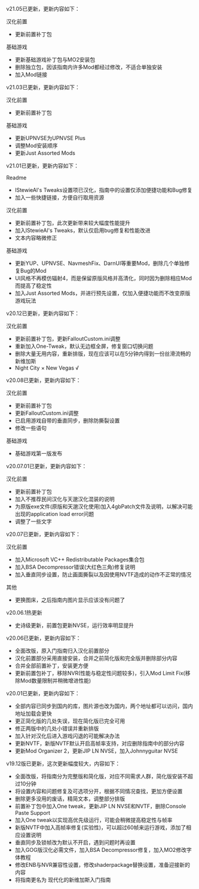 v21.05已更新，更新内容如下：

汉化前置

- 更新前置补丁包

基础游戏

- 更新基础游戏补丁包与MO2安装包
- 删除独立包，因该指南内许多Mod都经过修改，不适合单独安装
- 加入Mod链接

v21.03已更新，更新内容如下：

汉化前置

- 更新前置补丁包

基础游戏

- 更新UPNVSE为UPNVSE Plus
- 调整Mod安装顺序
- 更新Just Assorted Mods

v21.01已更新，更新内容如下：

Readme

- lStewieAl's Tweaks设置项已汉化，指南中的设置仅添加便捷功能和Bug修复
- 加入一些快捷链接，方便自行取用资源

汉化前置

- 更新前置补丁包，此次更新带来较大幅度性能提升
- 加入lStewieAl's Tweaks，默认仅启用bug修复和性能改进
- 文本内容略微修正

基础游戏

- 更新YUP、UPNVSE、NavmeshFix、DarnUI等重要Mod，删除几个单独修复Bug的Mod
- UI风格不再模仿辐射4，而是保留原版风格并高清化，同时因为删除相应Mod而提高了稳定性
- 加入Just Assorted Mods，并进行预先设置，仅加入便捷功能而不改变原版游戏玩法

v20.12已更新，更新内容如下：

汉化前置

* 更新前置补丁包，更新FalloutCustom.ini调整
* 重新加入One-Tweak，默认无边框全屏，修复窗口切换问题
* 删除大量无用内容，重新排版，现在应该可以在5分钟内得到一份丝滑流畅的新维加斯
* Night City ×    New Vegas √

v20.08已更新，更新内容如下：

汉化前置

* 更新前置补丁包
* 更新FalloutCustom.ini调整
* 已启用游戏自带的垂直同步，删除防撕裂设置
* 修改一些语句

基础游戏

* 基础游戏第一版发布

v20.07.01已更新，更新内容如下：

汉化前置

* 更新前置补丁包
* 加入不推荐民间汉化与天邈汉化混装的说明
* 为原版exe文件(原版和天邈汉化使用)加入4gbPatch文件及说明，以解决可能出现的application load error问题
* 调整了一些文字

v20.07已更新，更新内容如下：

汉化前置

*   加入Microsoft VC++ Redistributable Packages集合包
*   加入BSA Decompressor错误(大红色三角)修复说明
*   加入垂直同步设置，防止画面撕裂以及因使用NVTF造成的动作不正常的情况

其他

*   更换图床，之后指南内图片显示应该没有问题了

v20.06.1热更新

*   史诗级更新，前置包更新NVSE，运行效率明显提升

v20.06已更新，更新内容如下：

*   全面改版，原入门指南归入汉化前置部分
*   汉化前置部分采用直接安装，合并之前简化版和完全版并删除部分内容
*   合并全部前置补丁，安装更方便
*   更新前置包补丁，移除NVR(性能与稳定性问题较多)，引入Mod Limit Fix(移除Mod数量限制并稍微增进性能)

v20.01已更新，更新内容如下：

*   全部内容已同步到国内的库，图片源也改为国内，两个地址都可以访问，国内地址加载会更快
*   更正简化版的几处失误，现在简化版已完全可用
*   修正两版中的几处小错误并重新排版
*   加入针对汉化后进入游戏闪退的可能解决办法
*   更新NVTF，新版NVTF默认开启高帧率支持，对应删除指南中的部分内容
*   更新Mod Organizer 2，更新JIP LN NVSE，加入Johnnyguitar NVSE

v19.12版已更新，这次更新幅度较大，内容如下：

*   全面改版，将指南分为完整版和简化版，对应不同需求人群，简化版安装不超过10分钟
*   将设置内容和问题修复及可选项分开，根据不同情况查找，更加方便设置
*   删除更多没用的废话，精简文本，调整部分排版
*   前置补丁包中加入One tweak，更新JIP LN NVSE和NVTF，删除Console Paste Support
*   加入One tweak以实现高优先级运行，可能会稍微提高稳定性与帧率
*   新版NVTF中加入高帧率修复(实验性)，可以超过60帧来运行游戏，添加了相应设置说明
*   垂直同步及锁帧改为默认不开启，遇到问题时再设置
*   加入GOG版汉化必需文件，加入BSA Decompressor修复，加入MO2修改字体教程
*   修改ENB与NVR兼容性设置，修改shaderpackage替换设置，准备迎接新的内容
*   将指南更名为 现代化的新维加斯入门指南
